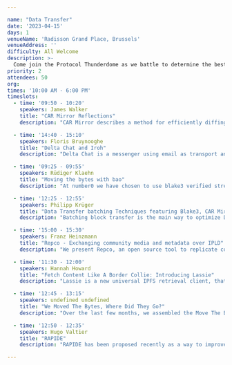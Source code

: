 ```yaml
---

name: "Data Transfer"
date: '2023-04-15'
days: 1
venueName: 'Radisson Grand Place, Brussels'
venueAddress: ''
difficulty: All Welcome
description: >-
  Come join the Protocol Thunderdome as we battle to determine the best way to move content addressed bytes! We&#039;ll review recent progress in data transfer, including work coming out of the Move The Bytes Working Group, and explore how we can make IPFS 10x faster at getting your stuff than Web2!
priority: 2
attendees: 50
org: 
times: '10:00 AM - 6:00 PM'
timeslots:
  - time: '09:50 - 10:20'
    speakers: James Walker
    title: "CAR Mirror Reflections"
    description: "CAR Mirror describes a method for efficiently diffing, deduplicating, packaging, and transmitting IPLD data from source to sink.  In this talk I&#039;ll give an introduction to the CAR Mirror protocol and then review the current state of the Go implementation."

  - time: '14:40 - 15:10'
    speakers: Floris Bruynooghe
    title: "Delta Chat and Iroh"
    description: "Delta Chat is a messenger using email as transport and with no additional infrastructure.  This talk will discuss how the minimalist Iroh is used by Delta Chat to easily set up a second device by connecting both devices peer-to-peer."

  - time: '09:25 - 09:55'
    speakers: Rüdiger Klaehn
    title: "Moving the bytes with bao"
    description: "At number0 we have chosen to use blake3 verified streaming for data synchronization. I will explain how bao works, what the tradeoffs are, and what higher layers will benefit from lightning fast partial sync of large files."

  - time: '12:25 - 12:55'
    speakers: Philipp Krüger
    title: "Data Transfer batching Techniques featuring Blake3, CAR Mirror, and more"
    description: "Batching block transfer is the main way to optimize DAG exchange compared to bitswap. This talk discusses current proposals for batched data transfer such as blake3 with bao, sending CAR files, CAR mirror, and GraphSync. We’ll look at what use cases they do and don’t solve as well as which techniques from one protocol could be applied in others."

  - time: '15:00 - 15:30'
    speakers: Franz Heinzmann
    title: "Repco - Exchanging community media and metadata over IPLD"
    description: "We present Repco, an open source tool to replicate content from community media publishers. Repco uses IPLD repositories, CAR streams and UCANs to exchange authenticated logs of media content and metadata, which is ingested from different sources (RSS, REST APIs). Repco is developed within a wide network of European community media publishers and builds on long-running discussions on better publishing networks for small-scale media outlets. Future plans include connecting to speech transcription and translation services as well as integrating community features over ActivityPub."

  - time: '11:30 - 12:00'
    speakers: Hannah Howard
    title: "Fetch Content Like A Border Collie: Introducing Lassie"
    description: "Lassie is a new universal IPFS retrieval client, that speaks multiple data transfer protocols to easily find and fetch your data -- no questions asked. Lassie is already operating at scale in the Saturn network. We&#039;ll talk about our design goals with Lassie, how we built it, and how Lassie might learn to speak your bespoke data transfer protocol in the future!"

  - time: '12:45 - 13:15'
    speakers: undefined undefined
    title: "We Moved The Bytes, Where Did They Go?"
    description: "Over the last few months, we assembled the Move The Bytes Working Group to improve data transfer protocols across the IPFS network. This panel discussion will cover what we discussed, what we think we learned, and where we&#039;d like to take this work from here."

  - time: '12:50 - 12:35'
    speakers: Hugo Valtier
    title: "RAPIDE"
    description: "RAPIDE has been proposed recently as a way to improve the content fetching performance of IPFS. This talk will be a demo of RAPIDE powering ipget 2.0. A brief description of the internals of RAPIDE will also be given to provide context to the audience."

---
```

